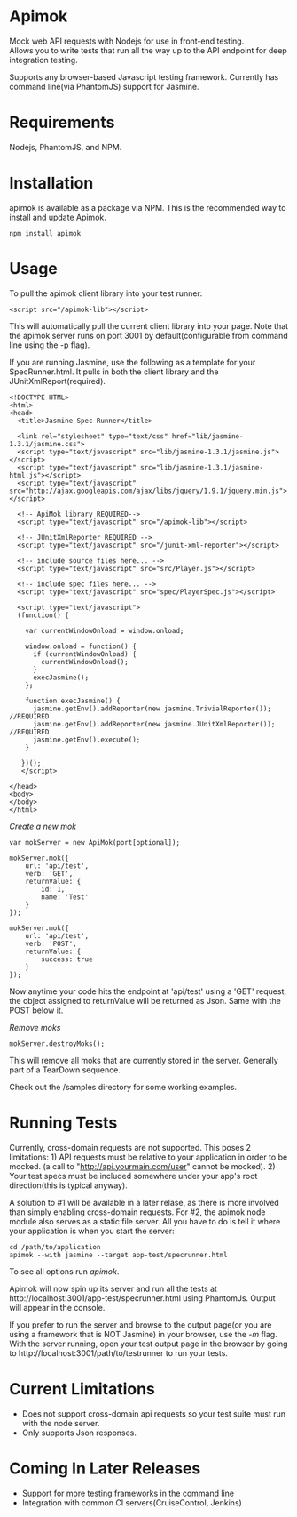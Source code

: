 Apimok
======

Mock web API requests with Nodejs for use in front-end testing.  
Allows you to write tests that run all the way up to the API endpoint for deep integration testing.

Supports any browser-based Javascript testing framework.  Currently has command line(via PhantomJS) support for Jasmine.

Requirements
============

Nodejs, PhantomJS, and NPM.

Installation
============

apimok is available as a package via NPM.  This is the recommended way to install and update Apimok.

    npm install apimok
    
Usage
=====

To pull the apimok client library into your test runner:

    <script src="/apimok-lib"></script>

This will automatically pull the current client library into your page. Note that the apimok server runs on port 3001 by default(configurable from command line using the -p flag).

If you are running Jasmine, use the following as a template for your SpecRunner.html.  It pulls in both the client library and the JUnitXmlReport(required).

    <!DOCTYPE HTML>
    <html>
    <head>
      <title>Jasmine Spec Runner</title>

      <link rel="stylesheet" type="text/css" href="lib/jasmine-1.3.1/jasmine.css">
      <script type="text/javascript" src="lib/jasmine-1.3.1/jasmine.js"></script>
      <script type="text/javascript" src="lib/jasmine-1.3.1/jasmine-html.js"></script>  
      <script type="text/javascript" src="http://ajax.googleapis.com/ajax/libs/jquery/1.9.1/jquery.min.js"></script>

      <!-- ApiMok library REQUIRED-->
      <script type="text/javascript" src="/apimok-lib"></script>
      
      <!-- JUnitXmlReporter REQUIRED -->
      <script type="text/javascript" src="/junit-xml-reporter"></script>

      <!-- include source files here... -->
      <script type="text/javascript" src="src/Player.js"></script>

      <!-- include spec files here... -->
      <script type="text/javascript" src="spec/PlayerSpec.js"></script>

      <script type="text/javascript">
      (function() {    

        var currentWindowOnload = window.onload;

        window.onload = function() {
          if (currentWindowOnload) {
            currentWindowOnload();
          }
          execJasmine();
        };

        function execJasmine() {
          jasmine.getEnv().addReporter(new jasmine.TrivialReporter());  //REQUIRED
          jasmine.getEnv().addReporter(new jasmine.JUnitXmlReporter()); //REQUIRED
          jasmine.getEnv().execute();
        }

       })();
       </script>

    </head>
    <body>
    </body>
    </html>


*Create a new mok*

    var mokServer = new ApiMok(port[optional]);
    
    mokServer.mok({
        url: 'api/test',
        verb: 'GET',
        returnValue: {
            id: 1,
            name: 'Test'
        }
    });
    
    mokServer.mok({
        url: 'api/test',
        verb: 'POST',
        returnValue: {
            success: true
        }
    });

Now anytime your code hits the endpoint at 'api/test' using a 'GET' request, the object assigned to returnValue will be returned as Json.  Same with the POST below it.

*Remove moks*

    mokServer.destroyMoks();
    
This will remove all moks that are currently stored in the server.  Generally part of a TearDown sequence.

Check out the /samples directory for some working examples.

Running Tests
=============

Currently, cross-domain requests are not supported.  This poses 2 limitations: 1) API requests must be relative to your application in order to be mocked.  (a call to "http://api.yourmain.com/user" cannot be mocked).  2) Your test specs must be included somewhere under your app's root direction(this is typical anyway).

A solution to #1 will be available in a later relase, as there is more involved than simply enabling cross-domain requests.  For #2, the apimok node module also serves as a static file server.  All you have to do is tell it where your application is when you start the server:

    cd /path/to/application
    apimok --with jasmine --target app-test/specrunner.html
    
To see all options run _apimok_.

Apimok will now spin up its server and run all the tests at http://localhost:3001/app-test/specrunner.html using PhantomJs.  Output will appear in the console.

If you prefer to run the server and browse to the output page(or you are using a framework that is NOT Jasmine) in your browser, use the _-m_ flag.  With the server running, open your test output page in the browser by going to http://localhost:3001/path/to/testrunner to run your tests.

Current Limitations
===================

- Does not support cross-domain api requests so your test suite must run with the node server. 
- Only supports Json responses.

Coming In Later Releases
========================

- Support for more testing frameworks in the command line
- Integration with common CI servers(CruiseControl, Jenkins)
